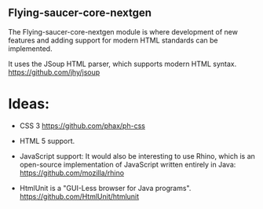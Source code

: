 ## Flying-saucer-core-nextgen

The Flying-saucer-core-nextgen module is where development of new features and 
adding support for modern HTML standards can be implemented.

It uses the JSoup HTML parser, which supports modern HTML syntax.  
https://github.com/jhy/jsoup   

Ideas:
======
* CSS 3
  https://github.com/phax/ph-css

* HTML 5 support.

* JavaScript support:
It would also be interesting to use Rhino, which is an open-source implementation 
of JavaScript written entirely in Java:
https://github.com/mozilla/rhino

* HtmlUnit is a "GUI-Less browser for Java programs".
https://github.com/HtmlUnit/htmlunit



